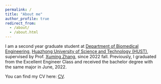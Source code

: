 ```yaml
---
permalink: /
title: "About me"
author_profile: true
redirect_from: 
  - /about/
  - /about.html
---
```


I am a second year graduate student at [Department of Biomedical Engineering](https://life.hust.edu.cn/), [Huazhong University of Science and Technology (HUST)](https://www.hust.edu.cn/), supervised by Prof. [Xuming Zhang](https://life.hust.edu.cn/info/1072/4781.htm), since 2022 fall. Previously, I graduated from the Excellent Engineer Class and received the bachelor degree with the same major in June, 2022. 

You can find my CV here: [CV](../assets/CV-wyb.pdf).
